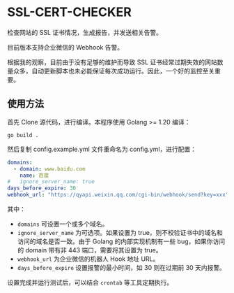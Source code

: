 # SSL-CERT-CHECKER

检查网站的 SSL 证书情况，生成报告，并发送相关告警。

目前版本支持企业微信的 Webhook 告警。

根据我的观察，目前由于没有足够的维护而导致 SSL 证书经常过期失效的网站数量众多，自动更新脚本也未必能保证每次成功运行。因此，一个好的监控至关重要。

## 使用方法

首先 Clone 源代码，进行编译。本程序使用 Golang >= 1.20 编译：

```shell
go build .
```

然后复制 config.example.yml 文件重命名为 config.yml，进行配置：

```yaml
domains:
  - domain: www.baidu.com
    name: 百度
#   ignore_server_name: true
days_before_expire: 30
webhook_url: "https://qyapi.weixin.qq.com/cgi-bin/webhook/send?key=xxx"
```

其中：

- `domains` 可设置一个或多个域名。
- `ignore_server_name` 为可选项。如果设置为 true，则不校验证书中的域名和访问的域名是否一致。由于 Golang 的内部实现机制有一些 bug，如果你访问的 domain 带有非 443 端口，需要将其设置为 true。
- `webhook_url` 为企业微信的机器人 Hook 地址 URL。
- `days_before_expire` 设置报警的最小时间，如 30 则在过期前 30 天内报警。

设置完成并运行测试后，可以结合 `crontab` 等工具定期执行。
